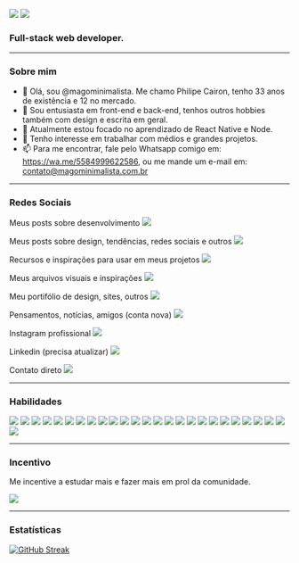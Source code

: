 ![](https://hits.seeyoufarm.com/api/count/incr/badge.svg?url=https%3A%2F%2Fgithub.com%2Fmagominimalista1212%2Fhit-counter) [![](https://img.shields.io/badge/linktree-39E09B?style=for-the-badge&logo=linktree&logoColor=white)](https://linktr.ee/magominimalista)

### Full-stack web developer. 

---

### Sobre mim

- 👋 Olá, sou @magominimalista. Me chamo Philipe Cairon, tenho 33 anos de existência e 12 no mercado.
- 👀 Sou entusiasta em front-end e back-end, tenhos outros hobbies também com design e escrita em geral.
- 🌱 Atualmente estou focado no aprendizado de React Native e Node.
- 💞️ Tenho interesse em trabalhar com médios e grandes projetos.
- 📫 Para me encontrar, fale pelo Whatsapp comigo em: https://wa.me/5584999622586, ou me mande um e-mail em: contato@magominimalista.com.br

---
### Redes Sociais
Meus posts sobre desenvolvimento
[![](https://img.shields.io/badge/dev.to-0A0A0A?style=for-the-badge&logo=devdotto&logoColor=white)](https://dev.to/magominimalista)

Meus posts sobre design, tendências, redes sociais e outros
[![](https://img.shields.io/badge/Medium-12100E?style=for-the-badge&logo=medium&logoColor=white)](https://medium.com/@magominimalista)

Recursos e inspirações para usar em meus projetos
[![](https://img.shields.io/badge/Codepen-000000?style=for-the-badge&logo=codepen&logoColor=white)](https://codepen.io/magominimalista)

Meus arquivos visuais e inspirações
[![](https://img.shields.io/badge/Pinterest-%23E60023.svg?&style=for-the-badge&logo=Pinterest&logoColor=white)](https://br.pinterest.com/magominimalista/)

Meu portifólio de design, sites, outros
[![](https://img.shields.io/badge/-Behance-blue?style=for-the-badge&logo=behance&logoColor=white)](https://www.behance.net/magominimalista)

Pensamentos, notícias, amigos (conta nova)
[![](https://img.shields.io/badge/Twitter-1DA1F2?style=for-the-badge&logo=twitter&logoColor=white)](https://twitter.com/magominimalista)

Instagram profissional
[![](https://img.shields.io/badge/Instagram-E4405F?style=for-the-badge&logo=instagram&logoColor=white)](https://www.instagram.com/magominimalista/)

Linkedin (precisa atualizar)
[![](https://img.shields.io/badge/LinkedIn-0077B5?style=for-the-badge&logo=linkedin&logoColor=white)](https://www.linkedin.com/in/caironm/)

Contato direto
[![](https://img.shields.io/badge/WhatsApp-25D366?style=for-the-badge&logo=whatsapp&logoColor=white)](https://wa.me/5584999622586)

---
### Habilidades

![](https://img.shields.io/badge/HTML5-E34F26?style=for-the-badge&logo=html5&logoColor=white)
![](https://img.shields.io/badge/CSS3-1572B6?style=for-the-badge&logo=css3&logoColor=white)
![](https://img.shields.io/badge/Bootstrap-563D7C?style=for-the-badge&logo=bootstrap&logoColor=white)
![](https://img.shields.io/badge/Chakra--UI-319795?style=for-the-badge&logo=chakra-ui&logoColor=white)
![](https://img.shields.io/badge/Tailwind_CSS-38B2AC?style=for-the-badge&logo=tailwind-css&logoColor=white)
![](https://img.shields.io/badge/JavaScript-323330?style=for-the-badge&logo=javascript&logoColor=F7DF1E)
![](https://img.shields.io/badge/jQuery-0769AD?style=for-the-badge&logo=jquery&logoColor=white)
![](https://img.shields.io/badge/json-5E5C5C?style=for-the-badge&logo=json&logoColor=white)
![](https://img.shields.io/badge/PHP-777BB4?style=for-the-badge&logo=php&logoColor=white)
![](https://img.shields.io/badge/Composer-885630?style=for-the-badge&logo=Composer&logoColor=white)
![](https://img.shields.io/badge/Packagist-F28D1A?style=for-the-badge&logo=Packagist&logoColor=white)
![](https://img.shields.io/badge/JWT-000000?style=for-the-badge&logo=JSON%20web%20tokens&logoColor=white)
![](https://img.shields.io/badge/npm-CB3837?style=for-the-badge&logo=npm&logoColor=white)
![](https://img.shields.io/badge/Vite-B73BFE?style=for-the-badge&logo=vite&logoColor=FFD62E)
![](https://img.shields.io/badge/TypeScript-007ACC?style=for-the-badge&logo=typescript&logoColor=white)
![](https://img.shields.io/badge/Expo-1B1F23?style=for-the-badge&logo=expo&logoColor=white)
![](https://img.shields.io/badge/Jest-C21325?style=for-the-badge&logo=jest&logoColor=white)
![](https://img.shields.io/badge/Prisma-3982CE?style=for-the-badge&logo=Prisma&logoColor=white)
![](https://img.shields.io/badge/React-20232A?style=for-the-badge&logo=react&logoColor=61DAFB)
![](https://img.shields.io/badge/React_Native-20232A?style=for-the-badge&logo=react&logoColor=61DAFB)
![](https://img.shields.io/badge/Postman-FF6C37?style=for-the-badge&logo=Postman&logoColor=white)
![](https://img.shields.io/badge/Insomnia-5849be?style=for-the-badge&logo=Insomnia&logoColor=white)
![](https://img.shields.io/badge/Markdown-000000?style=for-the-badge&logo=markdown&logoColor=white)
![](https://img.shields.io/badge/MySQL-005C84?style=for-the-badge&logo=mysql&logoColor=white)
![](https://img.shields.io/badge/SQLite-07405E?style=for-the-badge&logo=sqlite&logoColor=white)
![](https://img.shields.io/badge/Google%20Analytics-E37400?style=for-the-badge&logo=google%20analytics&logoColor=white)

---

### Incentivo

Me incentive a estudar mais e fazer mais em prol da comunidade.

[![](https://img.shields.io/badge/Buy_Me_A_Coffee-FFDD00?style=for-the-badge&logo=buy-me-a-coffee&logoColor=black)](https://www.buymeacoffee.com/magominimalista)

---

### Estatísticas

[![GitHub Streak](https://activity-graph.herokuapp.com/graph?username=magominimalista&theme=monokai)](https://git.io/streak-stats)
